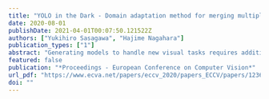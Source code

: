 ```yaml
---
title: "YOLO in the Dark - Domain adaptation method for merging multiple models -"
date: 2020-08-01
publishDate: 2021-04-01T00:07:50.121522Z
authors: ["Yukihiro Sasagawa", "Hajime Nagahara"]
publication_types: ["1"]
abstract: "Generating models to handle new visual tasks requires additional datasets, which take considerable effort to create. We propose a method of domain adaptation for merging multiple models with less effort than creating an additional dataset. This method merges pre-trained models in different domains using glue layers and a generative model, which feeds latent features to the glue layers to train them without an additional dataset. We also propose a generative model that is created by distilling knowledge from pre-trained models. This enables the dataset to be reused to create latent features for training the glue layers. We apply this method to object detection in a low-light situation. The YOLO- in-the-Dark model comprises two models, Learning-to-See-in-the-Dark model and YOLO. We present the proposed method and report the result of domain adaptation to detect objects from RAW short-exposure low-light images. The YOLO-in-the-Dark model uses fewer computing resources than the naive approach."
featured: false
publication: "*Proceedings - European Conference on Computer Vision*"
url_pdf: "https://www.ecva.net/papers/eccv_2020/papers_ECCV/papers/123660341.pdf"
doi: ""
---
```


